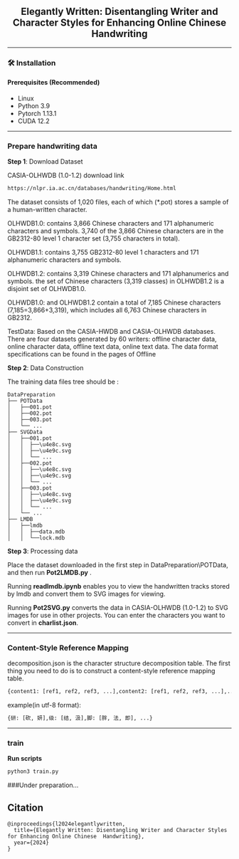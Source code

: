 <div align=center>

## Elegantly Written: Disentangling Writer and Character Styles for Enhancing Online Chinese  Handwriting 

</div>

<hr>

### 🛠️ Installation
#### Prerequisites (Recommended)

- Linux
- Python 3.9
- Pytorch 1.13.1
- CUDA 12.2

<hr>

### Prepare handwriting data

**Step 1**: Download Dataset

CASIA-OLHWDB (1.0-1.2) download link
```bash
https://nlpr.ia.ac.cn/databases/handwriting/Home.html
```

The dataset consists of 1,020 files, each of which (*.pot) stores a sample of a human-written character.

OLHWDB1.0: contains 3,866 Chinese characters and 171 alphanumeric characters and symbols. 3,740 of the 3,866 Chinese characters are in the GB2312-80 level 1 character set (3,755 characters in total).

OLHWDB1.1: contains 3,755 GB2312-80 level 1 characters and 171 alphanumeric characters and symbols.

OLHWDB1.2: contains 3,319 Chinese characters and 171 alphanumerics and symbols. the set of Chinese characters (3,319 classes) in OLHWDB1.2 is a disjoint set of OLHWDB1.0.

OLHWDB1.0: and OLHWDB1.2 contain a total of 7,185 Chinese characters (7,185=3,866+3,319), which includes all 6,763 Chinese characters in GB2312.

TestData: Based on the CASIA-HWDB and CASIA-OLHWDB databases. There are four datasets generated by 60 writers: offline character data, online character data, offline text data, online text data. The data format specifications can be found in the pages of Offline 


**Step 2**: Data Construction

The training data files tree should be :

```
DataPreparation
├── POTData
│   ├──001.pot
│   ├──002.pot
│   ├──003.pot
│   └── ...
├── SVGData
│   ├──001.pot
│   │  ├──\u4e8c.svg
│   │  ├──\u4e9c.svg
│   │  └── ...
│   ├──002.pot
│   │  ├──\u4e8c.svg
│   │  ├──\u4e9c.svg
│   │  └── ...
│   ├──003.pot
│   │  ├──\u4e8c.svg
│   │  ├──\u4e9c.svg
│   │  └── ...
│   └── ...
├── LMDB
│   ├──lmdb
│   │  ├──data.mdb
│   │  └──lock.mdb

```
**Step 3**: Processing data

Place the dataset downloaded in the first step in DataPreparation\POTData, and then run  **Pot2LMDB.py** .

Running **readlmdb.ipynb** enables you to view the handwritten tracks stored by lmdb and convert them to SVG images for viewing.

Running **Pot2SVG.py** converts the data in CASIA-OLHWDB (1.0-1.2) to SVG images for use in other projects. You can enter the characters you want to convert in **charlist.json**.


<hr>

### Content-Style Reference Mapping

decomposition.json  is the character structure decomposition table.  The first thing you need to do is to construct a content-style reference mapping table. 

```bash
{content1: [ref1, ref2, ref3, ...],content2: [ref1, ref2, ref3, ...],...}
```
example(in utf-8 format):

```bash
{研: [砍, 妍],级: [结, 汲],脚: [胖, 法, 即], ...}
```

<hr>

### train

**Run scripts**

```bash
python3 train.py 
```

###Under preparation...

## Citation
```
@inproceedings{l2024elegantlywritten,
  title={Elegantly Written: Disentangling Writer and Character Styles for Enhancing Online Chinese  Handwriting},
  year={2024}
}
```

